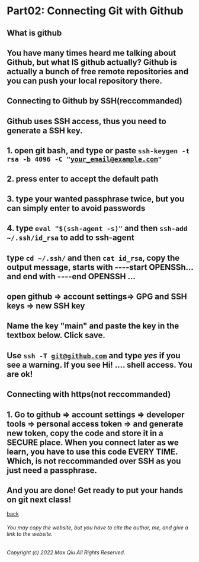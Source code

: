 # Part02: Connecting Git with Github
## **What is github**
## You have many times heard me talking about Github, but what IS github actually? Github is actually a bunch of free remote repositories and you can push your local repository there.
## **Connecting to Github by SSH(reccommanded)**
## Github uses SSH access, thus you need to generate a SSH key.
## 1. open git bash, and type or paste <code>ssh-keygen -t rsa -b 4096 -C "your_email@example.com"</code>
## 2. press enter to accept the  default path
## 3. type your wanted passphrase twice, but you can simply enter to avoid passwords
## 4. type <code>eval "$(ssh-agent -s)"</code> and then <code>ssh-add ~/.ssh/id_rsa</code> to add to ssh-agent
## type <code>cd ~/.ssh/</code> and then <code>cat id_rsa</code>, copy the output message, starts with ----start OPENSSh... and end with ----end OPENSSH ...
## open github => account settings=> GPG and SSH keys => new SSH key
## Name the key "main" and paste the key in the textbox below. Click save.
## Use <code>ssh -T git@github.com</code> and type *yes* if you see a warning. If you see Hi! .... shell access. You are ok!
## **Connecting with https(not reccommanded)**
## 1. Go to github => account settings => developer tools => personal access token => and generate new token, copy the code and store it in a SECURE place. When you connect later as we learn, you have to use this code EVERY TIME. Which, is not reccommanded over SSH as you just need a passphrase.
## And you are done! Get ready to put your hands on git next class!
[back](https://qqiumax.github.io/blog/)

###### You may copy the website, but you have to cite the author, me, and give a link to the website.

###### Copyright (c) 2022 Max Qiu All Rights Reserved.